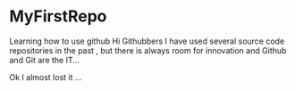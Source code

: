 
# MyFirstRepo
Learning how to use github
Hi Githubbers
 I have used several source code repositories in the past , but there is always room for innovation 
 and Github and Git are the IT...
 
 Ok I almost lost it ... 
